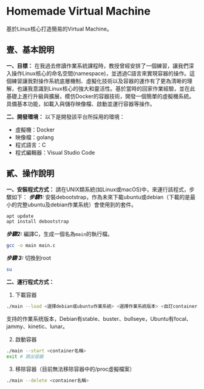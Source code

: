 # Homemade Virtual Machine

基於Linux核心打造簡易的Virtual Machine。

## 壹、基本說明
**一、目標：**
在我過去修讀作業系統課程時，教授曾經安排了一個練習，讓我們深入操作Linux核心的命名空間(namespace)，並透過C語言來實現容器的操作。這個練習讓我對操作系統底層機制、虛擬化技術以及容器的運作有了更為清晰的理解，也讓我意識到Linux核心的強大和靈活性。基於當時的回家作業經驗，並在此基礎上進行升級與擴展，模仿Docker的容器技術，開發一個簡單的虛擬機系統。具備基本功能，如載入與儲存映像檔、啟動並運行容器等操作。
<br>

**二、開發環境：**
以下是開發該平台所採用的環境：
* 虛擬機：Docker
* 映像檔：golang
* 程式語言：C
* 程式編輯器：Visual Studio Code

## 貳、操作說明
**一、安裝程式方式：** 
請在UNIX類系統(如Linux或macOS)中，來運行該程式，步驟如下：
***步驟1:*** 安裝debootstrap，作為未來下載ubuntu或debian（下載的是最小的完整ubuntu及debian作業系统）會使用到的套件。
```bash
apt update
apt install debootstrap
```

***步驟2:*** 編譯C，生成一個名為`main`的執行檔。
```bash
gcc -o main main.c
```

***步驟 3:*** 切換到root
```bash
su
```

**二、運行程式方式：**
1. 下載容器
```bash
./main --load <選擇debian或ubuntu作業系統> <選擇作業系統版本> <自訂container名稱>
```
支持的作業系统版本，Debian有stable、buster、bullseye，Ubuntu有focal、jammy、kinetic、lunar。

2. 啟動容器
```bash
./main --start <container名稱>
exit # 跳出容器
```

3. 移除容器（目前無法移除容器中的/proc虛擬檔案）
```bash
./main --delete <container名稱>
```
